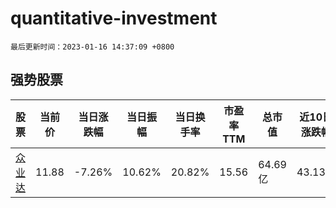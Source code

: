 # quantitative-investment

`最后更新时间：2023-01-16 14:37:09 +0800`

## 强势股票

|股票|当前价|当日涨跌幅|当日振幅|当日换手率|市盈率TTM|总市值|近10日涨跌幅|
|----|----|----|----|----|----|----|----|
|[众业达](https://xueqiu.com/S/SZ002441)|11.88|-7.26%|10.62%|20.82%|15.56|64.69亿|43.13%|
